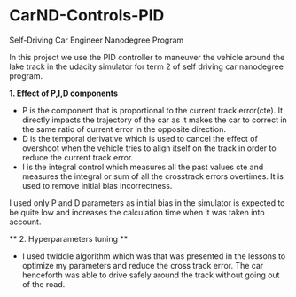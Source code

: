 # CarND-Controls-PID
Self-Driving Car Engineer Nanodegree Program

In this project we use the PID controller to maneuver the vehicle around the lake track in the udacity simulator for term 2 of self driving car nanodegree program. 

**1. Effect of P,I,D components**
* P is the component that is proportional to the current track error(cte). It directly impacts the trajectory of the car as it makes the car to correct in the same ratio of current error in the opposite direction.
* D is the temporal derivative which is used to cancel the effect of overshoot when the vehicle tries to align itself on the track in order to reduce the current track error. 
* I is the integral control which measures all the past values cte and measures the integral or sum of all the crosstrack errors overtimes. It is used to remove initial bias incorrectness. 

I used only P and D parameters as initial bias in the simulator is expected to be quite low and increases the calculation time when it was taken into account.

** 2. Hyperparameters tuning **
* I used twiddle algorithm which was that was presented in the lessons to optimize my parameters and reduce the cross track error. The car henceforth was able to drive safely around the track without going out of the road. 
